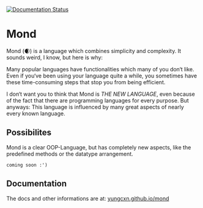 [![Documentation Status](https://readthedocs.org/projects/mond/badge/?version=latest)](https://mond.readthedocs.io/en/latest/?badge=latest)
# Mond

Mond (🌒) is a language which combines simplicity and complexity.
It sounds weird, I know, but here is why:

Many popular languages have functionalities which many of you don‘t like.
Even if you‘ve been using your language quite a while, you sometimes have these time-consuming steps that stop you from being efficient.

I don‘t want you to think that Mond is *THE NEW LANGUAGE*, even because of the fact that there are programming languages for every purpose. 
But anyways: This language is influenced by many great aspects of nearly every known language.

## Possibilites

Mond is a clear OOP-Language, but has completely new aspects, like the predefined methods or the datatype arrangement.

```coming soon :')```

## Documentation

The docs and other informations are at: [yungcxn.github.io/mond](https://yungcxn.github.io/mond/)
